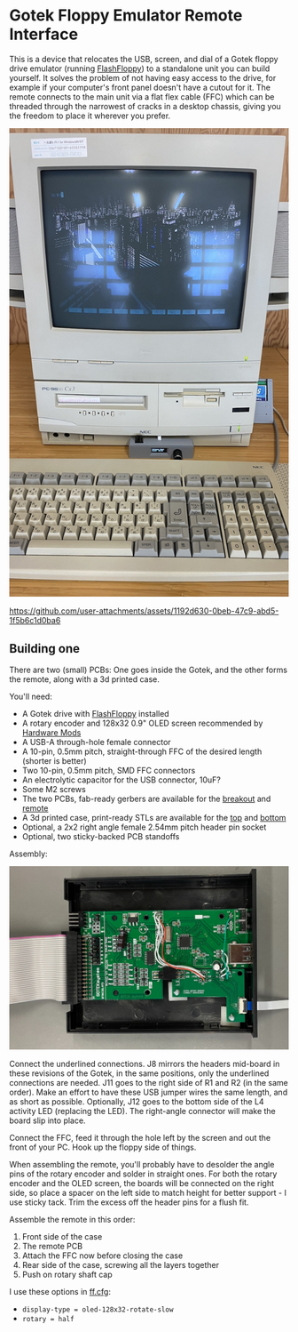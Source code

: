 # Gotek Floppy Emulator Remote Interface

This is a device that relocates the USB, screen, and dial of a Gotek floppy drive emulator (running [FlashFloppy](https://github.com/keirf/flashfloppy)) to a standalone unit you can build yourself. It solves the problem of not having easy access to the drive, for example if your computer's front panel doesn't have a cutout for it. The remote connects to the main unit via a flat flex cable (FFC) which can be threaded through the narrowest of cracks in a desktop chassis, giving you the freedom to place it wherever you prefer.

![The remote being used with a PC-9821](img/remote.jpg)

https://github.com/user-attachments/assets/1192d630-0beb-47c9-abd5-1f5b6c1d0ba6


## Building one

There are two (small) PCBs: One goes inside the Gotek, and the other forms the remote, along with a 3d printed case.

You'll need:

* A Gotek drive with [FlashFloppy](https://github.com/keirf/flashfloppy) installed
* A rotary encoder and 128x32 0.9" OLED screen recommended by [Hardware Mods](https://github.com/keirf/flashfloppy/wiki/Hardware-Mods)
* A USB-A through-hole female connector
* A 10-pin, 0.5mm pitch, straight-through FFC of the desired length (shorter is better)
* Two 10-pin, 0.5mm pitch, SMD FFC connectors
* An electrolytic capacitor for the USB connector, 10uF?
* Some M2 screws
* The two PCBs, fab-ready gerbers are available for the [breakout](pcb/production/gotek-breakout.zip) and [remote](pcb/production/gotek-remote.zip)
* A 3d printed case, print-ready STLs are available for the [top](3dp/Gotek%20Remote_Gotek%20Remote%20Dock%20v20_Case%20Top.stl) and [bottom](3dp/Gotek%20Remote_Gotek%20Remote%20Dock%20v20_Case%20Bottom.stl)
* Optional, a 2x2 right angle female 2.54mm pitch header pin socket
* Optional, two sticky-backed PCB standoffs 

Assembly:

![The breakout, connected](img/gotek.jpg)

Connect the underlined connections. J8 mirrors the headers mid-board in these revisions of the Gotek, in the same positions, only the underlined connections are needed. J11 goes to the right side of R1 and R2 (in the same order). Make an effort to have these USB jumper wires the same length, and as short as possible. Optionally, J12 goes to the bottom side of the L4 activity LED (replacing the LED). The right-angle connector will make the board slip into place.

Connect the FFC, feed it through the hole left by the screen and out the front of your PC. Hook up the floppy side of things.

When assembling the remote, you'll probably have to desolder the angle pins of the rotary encoder and solder in straight ones. For both the rotary encoder and the OLED screen, the boards will be connected on the right side, so place a spacer on the left side to match height for better support - I use sticky tack. Trim the excess off the header pins for a flush fit.

Assemble the remote in this order:

1. Front side of the case
2. The remote PCB
3. Attach the FFC now before closing the case
4. Rear side of the case, screwing all the layers together
5. Push on rotary shaft cap

I use these options in [ff.cfg](https://github.com/keirf/flashfloppy/wiki/FF.CFG-Configuration-File#options):

* `display-type = oled-128x32-rotate-slow`
* `rotary = half`
